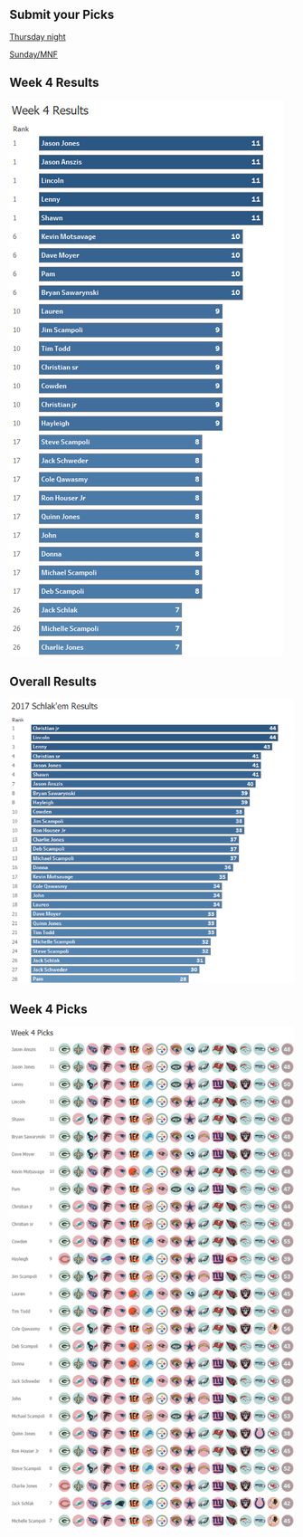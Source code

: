 ## Submit your Picks

[Thursday night](https://schlachter.typeform.com/to/r3E83a)

[Sunday/MNF](https://schlachter.typeform.com/to/eNoJ97)

## Week 4 Results
![](images/week.png)

## Overall Results
![](images/overall.png)

## Week 4 Picks
![](images/picks.png)
